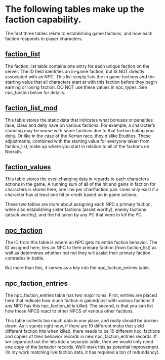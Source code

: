# The following tables make up the faction capability.

The first three tables relate to establishing game factions, and how each faction responds to player characters.

## [faction_list](https://github.com/EQEmu/Server/wiki/faction_list)

The faction_list table contains one entry for each unique faction on the server.  The ID field identifies an in-game faction, but IS NOT directly associated with an NPC.  This list simply lists the in game factions and the starting value that all characters start at with this faction before they begin earning or losing faction.  DO NOT use these values in npc_types.  See npc_faction below for details.

## [faction_list_mod](https://github.com/EQEmu/Server/wiki/faction_list_mod)

This table stores the static data that indicates what bonuses or penalties race, class and deity have on various factions.  For example, a character's standing may be worse with some factions due to that faction hating your deity.  Or like in the case of the Kerran race, they dislike Erudites.  These adjustments, combined with the starting value for everyone taken from faction_list, make up where you start in relation to all of the factions on Norrath.

## [faction_values](https://github.com/EQEmu/Server/wiki/faction_values)

This table stores the ever-changing data in regards to each characters actions in the game.  A running sum of all of the hit and gains in faction for characters is stored here, one line per char/faction pair.   Lines only exist if a character has at least one hit or credit based on in game actions.

These two tables are more about assigning each NPC a primary faction, while also establishing sister factions (assist worthy), enemy factions (attack worthy), and the hit taken by any PC that were to kill the PC.

## [npc_faction](https://github.com/EQEmu/Server/wiki/npc_faction)

The ID from this table is where an NPC gets its entire faction behavior.  The ID assigned here, ties an NPC to their primary faction (from faction_list) as well as determines whether not not they will assist their primary faction comrades in battle.

But more than this, it serves as a key into the npc_faction_entries table. 

## npc_faction_entries

The npc_faction_entries table has two major roles.  First, entries are placed here that indicate how much faction is gained/lost with various factions if any NPC has this npc_faction_id is killed.  The second, is that you can list how these NPCS react to other NPCS of various other factions.

This table collects too much data in one place, and really should be broken down.  As it stands right now, if there are 10 different mobs that yield different faction hits when killed, there needs to be 10 different npc_factions and copies of their behavior records in new npc_faction_entries records.  If we separated out the hits into a separate table, then we would only need one copy of the behavior records.  We'll mark this as potential improvement. (In my work matching live faction data, it has required a ton of redundancy).